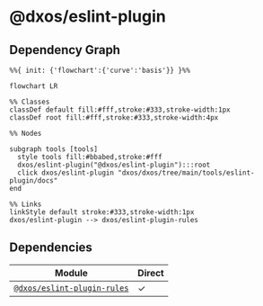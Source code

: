 # @dxos/eslint-plugin



## Dependency Graph

```mermaid
%%{ init: {'flowchart':{'curve':'basis'}} }%%

flowchart LR

%% Classes
classDef default fill:#fff,stroke:#333,stroke-width:1px
classDef root fill:#fff,stroke:#333,stroke-width:4px

%% Nodes

subgraph tools [tools]
  style tools fill:#bbabed,stroke:#fff
  dxos/eslint-plugin("@dxos/eslint-plugin"):::root
  click dxos/eslint-plugin "dxos/dxos/tree/main/tools/eslint-plugin/docs"
end

%% Links
linkStyle default stroke:#333,stroke-width:1px
dxos/eslint-plugin --> dxos/eslint-plugin-rules
```

## Dependencies

| Module | Direct |
|---|---|
| [`@dxos/eslint-plugin-rules`](../../eslint-rules/docs/README.md) | &check; |
